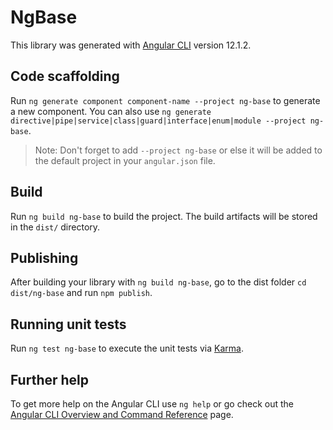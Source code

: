 # NgBase

This library was generated with [Angular CLI](https://github.com/angular/angular-cli) version 12.1.2.

## Code scaffolding

Run `ng generate component component-name --project ng-base` to generate a new component. You can also use `ng generate directive|pipe|service|class|guard|interface|enum|module --project ng-base`.

> Note: Don't forget to add `--project ng-base` or else it will be added to the default project in your `angular.json` file.

## Build

Run `ng build ng-base` to build the project. The build artifacts will be stored in the `dist/` directory.

## Publishing

After building your library with `ng build ng-base`, go to the dist folder `cd dist/ng-base` and run `npm publish`.

## Running unit tests

Run `ng test ng-base` to execute the unit tests via [Karma](https://karma-runner.github.io).

## Further help

To get more help on the Angular CLI use `ng help` or go check out the [Angular CLI Overview and Command Reference](https://angular.io/cli) page.
